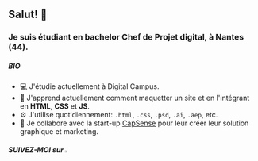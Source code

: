 ## Salut! 👋

### Je suis étudiant en bachelor Chef de Projet digital, à Nantes (44).

##### BIO
* 💻 J'étudie actuellement à Digital Campus.
* 🌱 J'apprend actuellement comment maquetter un site et en l'intégrant en **HTML**, **CSS** et **JS**.
* ⚙️ J'utilise quotidiennement: `.html`, `.css`, `.psd`, `.ai`, `.aep`, etc.
* 📌 Je collabore avec la start-up [CapSense](https://agence-api.ouest-france.fr/societe/capesense) pour leur créer leur solution graphique et marketing.


##### SUIVEZ-MOI sur [<img width="2.5%" src="https://www.flaticon.com/svg/static/icons/svg/174/174857.svg" />](https://www.linkedin.com/in/louis-milhes/)


